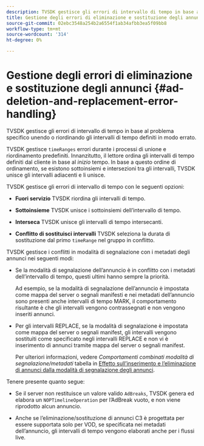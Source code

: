 ```yaml
---
description: TVSDK gestisce gli errori di intervallo di tempo in base al problema specifico unendo o riordinando gli intervalli di tempo definiti in modo errato.
title: Gestione degli errori di eliminazione e sostituzione degli annunci
source-git-commit: 02ebc3548a254b2a6554f1ab34afbb3ea5f09bb8
workflow-type: tm+mt
source-wordcount: '314'
ht-degree: 0%

---
```


# Gestione degli errori di eliminazione e sostituzione degli annunci  {#ad-deletion-and-replacement-error-handling}

TVSDK gestisce gli errori di intervallo di tempo in base al problema specifico unendo o riordinando gli intervalli di tempo definiti in modo errato.

TVSDK gestisce `timeRanges` errori durante i processi di unione e riordinamento predefiniti. Innanzitutto, il lettore ordina gli intervalli di tempo definiti dal cliente in base al *inizio* tempo. In base a questo ordine di ordinamento, se esistono sottoinsiemi e intersezioni tra gli intervalli, TVSDK unisce gli intervalli adiacenti e li unisce.

TVSDK gestisce gli errori di intervallo di tempo con le seguenti opzioni:

* **Fuori servizio** TVSDK riordina gli intervalli di tempo.

* **Sottoinsieme** TVSDK unisce i sottoinsiemi dell’intervallo di tempo.

* **Interseca** TVSDK unisce gli intervalli di tempo intersecanti.

* **Conflitto di sostituisci intervalli** TVSDK seleziona la durata di sostituzione dal primo `timeRange` nel gruppo in conflitto.

TVSDK gestisce i conflitti in modalità di segnalazione con i metadati degli annunci nei seguenti modi:

* Se la modalità di segnalazione dell’annuncio è in conflitto con i metadati dell’intervallo di tempo, questi ultimi hanno sempre la priorità.

  Ad esempio, se la modalità di segnalazione dell’annuncio è impostata come mappa del server o segnali manifesti e nei metadati dell’annuncio sono presenti anche intervalli di tempo MARK, il comportamento risultante è che gli intervalli vengono contrassegnati e non vengono inseriti annunci.
* Per gli intervalli REPLACE, se la modalità di segnalazione è impostata come mappa del server o segnali manifest, gli intervalli vengono sostituiti come specificato negli intervalli REPLACE e non vi è inserimento di annunci tramite mappa del server o segnali manifest.

  Per ulteriori informazioni, vedere *Comportamenti combinati modalità di segnalazione/metadati* tabella in [Effetto sull’inserimento e l’eliminazione di annunci dalla modalità di segnalazione degli annunci](../../../../../tvsdk-3x-android-prog/android-3x-advertising/ad-insertion/delete-replace-content-vod/android-3x-signaling-mode-android.md).

Tenere presente quanto segue:

* Se il server non restituisce un valore valido `AdBreaks`, TVSDK genera ed elabora un `NOPTimelineOperation` per l’AdBreak vuoto, e non viene riprodotto alcun annuncio.

* Anche se l’eliminazione/sostituzione di annunci C3 è progettata per essere supportata solo per VOD, se specificata nei metadati dell’annuncio, gli intervalli di tempo vengono elaborati anche per i flussi live.
